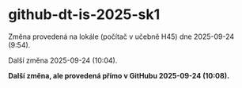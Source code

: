 # github-dt-is-2025-sk1

Změna provedená na lokále (počítač v učebně H45) dne 2025-09-24 (9:54).

Další změna 2025-09-24 (10:04).

**Další změna, ale provedená přímo v GitHubu 2025-09-24 (10:08).**
